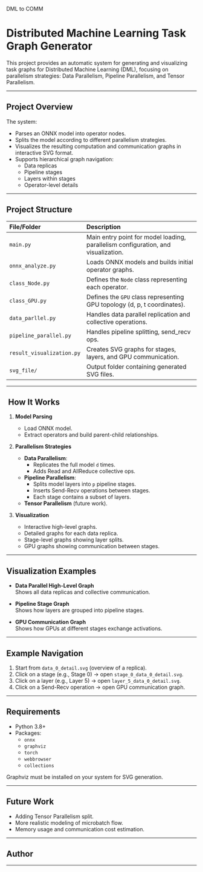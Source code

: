 DML to COMM
# Distributed Machine Learning Task Graph Generator

This project provides an automatic system for generating and visualizing task graphs for Distributed Machine Learning (DML), focusing on parallelism strategies: Data Parallelism, Pipeline Parallelism, and Tensor Parallelism.

---

##  Project Overview

The system:
- Parses an ONNX model into operator nodes.
- Splits the model according to different parallelism strategies.
- Visualizes the resulting computation and communication graphs in interactive SVG format.
- Supports hierarchical graph navigation:
  - Data replicas
  - Pipeline stages
  - Layers within stages
  - Operator-level details

---

##  Project Structure

| File/Folder | Description                                                                       |
|:------------|:----------------------------------------------------------------------------------|
| `main.py` | Main entry point for model loading, parallelism configuration, and visualization. |
| `onnx_analyze.py` | Loads ONNX models and builds initial operator graphs.                             |
| `class_Node.py` | Defines the `Node` class representing each operator.                              |
| `class_GPU.py` | Defines the `GPU` class representing GPU topology (d, p, t coordinates).          |
| `data_parllel.py` | Handles data parallel replication and collective operations.                      |
| `pipeline_parallel.py` | Handles pipeline splitting, send_recv ops.                                        |
| `result_visualization.py` | Creates SVG graphs for stages, layers, and GPU communication.                     |
| `svg_file/` | Output folder containing generated SVG files.                                     |

---

## ️ How It Works

1. **Model Parsing**  
   - Load ONNX model.
   - Extract operators and build parent-child relationships.

2. **Parallelism Strategies**  
   - **Data Parallelism**:  
     - Replicates the full model `d` times.
     - Adds Read and AllReduce collective ops.
   - **Pipeline Parallelism**:  
     - Splits model layers into `p` pipeline stages.
     - Inserts Send-Recv operations between stages.
     - Each stage contains a subset of layers.
   - **Tensor Parallelism** (future work).

3. **Visualization**  
   - Interactive high-level graphs.
   - Detailed graphs for each data replica.
   - Stage-level graphs showing layer splits.
   - GPU graphs showing communication between stages.

---

##  Visualization Examples

- **Data Parallel High-Level Graph**  
  Shows all data replicas and collective communication.

- **Pipeline Stage Graph**  
  Shows how layers are grouped into pipeline stages.

- **GPU Communication Graph**  
  Shows how GPUs at different stages exchange activations.

---

##  Example Navigation

1. Start from `data_0_detail.svg` (overview of a replica).
2. Click on a stage (e.g., Stage 0) → open `stage_0_data_0_detail.svg`.
3. Click on a layer (e.g., Layer 5) → open `layer_5_data_0_detail.svg`.
4. Click on a Send-Recv operation → open GPU communication graph.

---

##  Requirements

- Python 3.8+
- Packages:
  - `onnx`
  - `graphviz`
  - `torch`
  - `webbrowser`
  - `collections`

Graphviz must be installed on your system for SVG generation.

---

## Future Work

- Adding Tensor Parallelism split.
- More realistic modeling of microbatch flow.
- Memory usage and communication cost estimation.

---

## Author

---